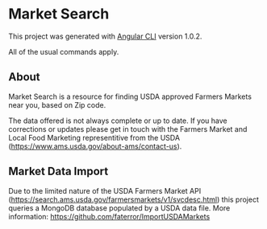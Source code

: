 # Market Search

This project was generated with [Angular CLI](https://github.com/angular/angular-cli) version 1.0.2.

All of the usual commands apply.

## About

Market Search is a resource for finding USDA approved Farmers Markets near you, based on Zip code.

The data offered is not always complete or up to date. If you have corrections or updates please get in touch with the Farmers Market and Local Food Marketing representitive from the USDA (https://www.ams.usda.gov/about-ams/contact-us).

## Market Data Import

Due to the limited nature of the USDA Farmers Market API (https://search.ams.usda.gov/farmersmarkets/v1/svcdesc.html) this project queries a MongoDB database populated by a USDA data file. More information: https://github.com/faterror/ImportUSDAMarkets
